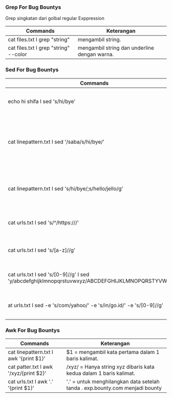 ### Grep For Bug Bountys
Grep singkatan dari golbal regular Exppression

Commands | Keterangan
---------|-----------
cat files.txt I grep "string"  | mengambil string.
cat files.txt I grep "string" --color  | mengambil string dan underline dengan warna.


### Sed For Bug Bountys

Commands | Keterangan
---------|-----------
echo hi shifa I sed 's/hi/bye'  | mengganti kata hi menjadi bye ; s = awal..
cat linepattern.txt I sed '/saba/s/hi/bye/'  | Mengganti fil yang memiliki awalan hi menjadi bye dan semua yang mengandung kalimat saba. 
cat linepattern.txt I sed 's/hi/bye/;s/hello/jello/g'  | string hi diubah menjadi bye dan string hello dibuah menjadi jello.
cat urls.txt I sed 's/^/https:\/\//'  | Menambahkan https:// dibelakang nama url.
cat urls.txt I sed 's/[a-z]//g' | Menghapus konten yang mengandung string a-z.    
cat urls.txt I sed 's/[0-9]//g' I sed 'y/abcdefghijklmnopqrstuvwxyz/ABCDEFGHIJKLMNOPQRSTYVWXYZ/'  | mengubah huruf abjad biasa menjadi huruf KAPITAL
at urls.txt I sed  -e 's/com/yahoo/' -e 's/in/go.id/' -e 's/[0-9]//g' | Gunakan -e untuk Multiple perintah satu baris sed


### Awk For Bug Bountys

Commands | Keterangan
---------|-----------
cat linepattern.txt I awk '{print $1}' | $1 = mengambil kata pertama dalam 1 baris kalimat.    
cat patter.txt I awk '/xyz/{print $2}' | /xyz/ = Hanya string xyz dibaris kata kedua dalam 1 baris kalimat.
cat urls.txt I awk '.' '{print $1}' | '.' = untuk menghilangkan data setelah tanda . exp.bounty.com menjadi bounty  
